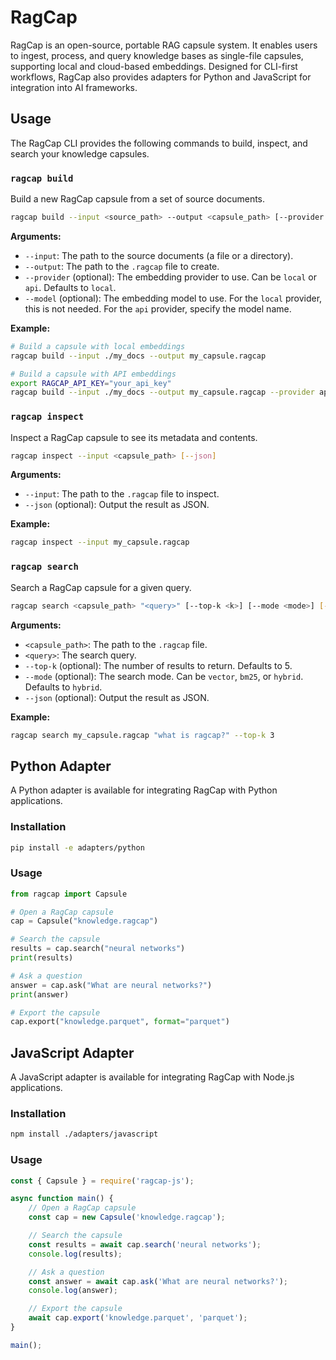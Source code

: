 # RagCap
RagCap is an open-source, portable RAG capsule system.  It enables users to ingest, process, and query knowledge bases as single-file capsules,  supporting local and cloud-based embeddings. Designed for CLI-first workflows, RagCap also provides adapters for Python and JavaScript for integration into AI frameworks.

## Usage

The RagCap CLI provides the following commands to build, inspect, and search your knowledge capsules.

### `ragcap build`

Build a new RagCap capsule from a set of source documents.

```bash
ragcap build --input <source_path> --output <capsule_path> [--provider <provider>] [--model <model>]
```

**Arguments:**

*   `--input`: The path to the source documents (a file or a directory).
*   `--output`: The path to the `.ragcap` file to create.
*   `--provider` (optional): The embedding provider to use. Can be `local` or `api`. Defaults to `local`.
*   `--model` (optional): The embedding model to use. For the `local` provider, this is not needed. For the `api` provider, specify the model name.

**Example:**

```bash
# Build a capsule with local embeddings
ragcap build --input ./my_docs --output my_capsule.ragcap

# Build a capsule with API embeddings
export RAGCAP_API_KEY="your_api_key"
ragcap build --input ./my_docs --output my_capsule.ragcap --provider api --model "text-embedding-ada-002"
```

### `ragcap inspect`

Inspect a RagCap capsule to see its metadata and contents.

```bash
ragcap inspect --input <capsule_path> [--json]
```

**Arguments:**

*   `--input`: The path to the `.ragcap` file to inspect.
*   `--json` (optional): Output the result as JSON.

**Example:**

```bash
ragcap inspect --input my_capsule.ragcap
```

### `ragcap search`

Search a RagCap capsule for a given query.

```bash
ragcap search <capsule_path> "<query>" [--top-k <k>] [--mode <mode>] [--json]
```

**Arguments:**

*   `<capsule_path>`: The path to the `.ragcap` file.
*   `<query>`: The search query.
*   `--top-k` (optional): The number of results to return. Defaults to 5.
*   `--mode` (optional): The search mode. Can be `vector`, `bm25`, or `hybrid`. Defaults to `hybrid`.
*   `--json` (optional): Output the result as JSON.

**Example:**

```bash
ragcap search my_capsule.ragcap "what is ragcap?" --top-k 3
```

## Python Adapter

A Python adapter is available for integrating RagCap with Python applications.

### Installation

```bash
pip install -e adapters/python
```

### Usage

```python
from ragcap import Capsule

# Open a RagCap capsule
cap = Capsule("knowledge.ragcap")

# Search the capsule
results = cap.search("neural networks")
print(results)

# Ask a question
answer = cap.ask("What are neural networks?")
print(answer)

# Export the capsule
cap.export("knowledge.parquet", format="parquet")
```

## JavaScript Adapter

A JavaScript adapter is available for integrating RagCap with Node.js applications.

### Installation

```bash
npm install ./adapters/javascript
```

### Usage

```javascript
const { Capsule } = require('ragcap-js');

async function main() {
    // Open a RagCap capsule
    const cap = new Capsule('knowledge.ragcap');

    // Search the capsule
    const results = await cap.search('neural networks');
    console.log(results);

    // Ask a question
    const answer = await cap.ask('What are neural networks?');
    console.log(answer);

    // Export the capsule
    await cap.export('knowledge.parquet', 'parquet');
}

main();
```
